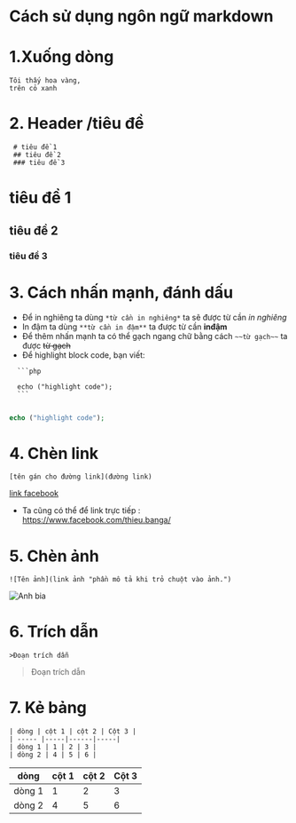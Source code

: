 # **Cách sử dụng ngôn ngữ markdown**
# 1.Xuống dòng 
```
Tôi thấy hoa vàng,  
trên cỏ xanh 
```
# 2. Header /tiêu đề 
```
 # tiêu đề 1  
 ## tiêu đề 2
 ### tiêu đề 3
 ```
 # tiêu đề 1 
 ## tiêu đề 2
 ### tiêu đề 3
 # 3. Cách nhấn mạnh, đánh dấu  
 - Để in nghiêng ta dùng ` *từ cần in nghiêng* ` ta sẽ được từ cần *in nghiêng*
 - In đậm ta dùng ` **từ cần in đậm** ` ta được từ cần **inđậm** 
 - Để thêm nhấn mạnh ta có thể gạch ngang chữ bằng cách ` ~~từ gạch~~ ` ta được  ~~từ gạch~~  
  - Để highlight block code, bạn viết:
  ```
    ```php

    echo ("highlight code"); 
    ```
```
```php

echo ("highlight code");

```
# 4. Chèn link 
``` 
[tên gán cho đường link](đường link)
```
[link facebook](https://www.facebook.com/thieu.banga/)  
 
 - Ta cũng có thể để link trực tiếp : <https://www.facebook.com/thieu.banga/>
  
# 5. Chèn ảnh 
```  
![Tên ảnh](link ảnh "phần mô tả khi trỏ chuột vào ảnh.")
```
![Anh bia](https://image.prntscr.com/image/kWoON1uqT2mhlegZzQ58ww.png)

# 6. Trích dẫn 
```  
>Đoạn trích dẫn  
```
>Đoạn trích dẫn 
# 7. Kẻ bảng 
```  
| dòng | cột 1 | cột 2 | Cột 3 |
| ----- |-----|------|-----|
| dòng 1 | 1 | 2 | 3 |
| dòng 2 | 4 | 5 | 6 |  
```

| dòng | cột 1 | cột 2 | Cột 3 |
| ----- |-----|------|-----|
| dòng 1  | 1  | 2 | 3 |
| dòng 2  |  4 | 5 | 6 |  